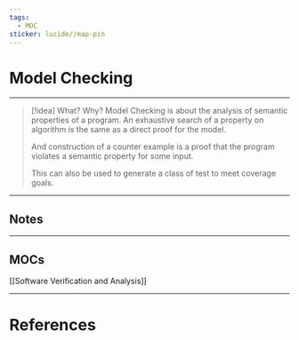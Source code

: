```yaml
---
tags:
  - MOC
sticker: lucide//map-pin
---
```

# Model Checking
---
>[!idea] What? Why?
>Model Checking is about the analysis of semantic properties of a program. An exhaustive search of a property on algorithm is the same as a direct proof for the model. 
>
>And construction of a counter example is a proof that the program violates a semantic property for some input.
>
>This can also be used to generate a class of test to meet coverage goals.

--- 
## Notes

--- 
## MOCs
[[Software Verification and Analysis]]

---
# References